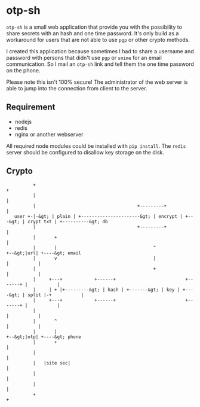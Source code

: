 # otp-sh

`otp-sh` is a small web application that provide you with the possibility to
share secrets with an hash and one time password. It's only build as
a workaround for users that are not able to use `pgp` or other crypto methods.

I created this application because sometimes I had to share a username and
password with persons that didn't use `pgp` or `smime` for an email
communication. So I mail an `otp-sh` link and tell them the one time password
on the phone.

Please note this isn't 100% secure! The administrator of the web server is able
to jump into the connection from client to the server.

## Requirement

- nodejs
- redis
- nginx or another webserver

All required node modules could be installed with `pip install`. The `redis`
server should be configured to disallow key storage on the disk.

## Crypto

```
          +                                                                              +
          |                                                                              |
          |                                      +---------+                             |
   user +-|-&gt; | plain | +----------------------&gt; | encrypt | +---&gt; | crypt txt | +----------&gt; db
          |                                      +---------+                             |
          |       +                                                                      |
          |       |                                    ^                     +--&gt;|url| +----&gt; email
          |       v                                    |                     |           |
          |                                            +                     |           |
          |     +---+            +------+                          +-------+ |           |
          |     | + |+---------&gt; | hash | +-------&gt; | key | +----&gt; | split |-+           |
          |     +---+            +------+                          +-------+ |           |
          |                                                                  |           |
          |       ^                                                          |           |
          |       |                                                          +--&gt;|otp| +----&gt; phone
          |       +                                                                      |
          |                                                                              |
          |   |site sec|                                                                 |
          |                                                                              |
          |                                                                              |
          +                                                                              +
```

